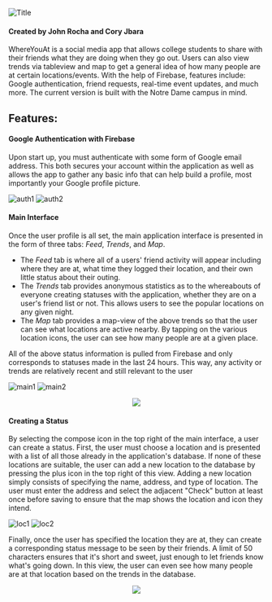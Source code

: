 ![Title](/documentation/readmeAssets/title.png)
#### Created by John Rocha and Cory Jbara

WhereYouAt is a social media app that allows college students to share with their friends what they are doing when they go out. Users can also view trends via tableview and map to get a general idea of how many people are at certain locations/events. With the help of Firebase, features include: Google authentication, friend requests, real-time event updates, and much more. The current version is built with the Notre Dame campus in mind. 

## Features:  
  
#### Google Authentication with Firebase
Upon start up, you must authenticate with some form of Google email address. This both secures your account within the application as well as allows the app to gather any basic info that can help build a profile, most importantly your Google profile picture.  

![auth1](/documentation/readmeAssets/auth1.png)
![auth2](/documentation/readmeAssets/auth2.png)


#### Main Interface
Once the user profile is all set, the main application interface is presented in the form of three tabs: *Feed*, *Trends*, and *Map*.  
- The *Feed* tab is where all of a users' friend activity will appear including where they are at, what time they logged their location, and their own little status about their outing.
- The *Trends* tab provides anonymous statistics as to the whereabouts of everyone creating statuses with the application, whether they are on a user's friend list or not. This allows users to see the popular locations on any given night.
- The *Map* tab provides a map-view of the above trends so that the user can see what locations are active nearby. By tapping on the various location icons, the user can see how many people are at a given place.   

All of the above status information is pulled from Firebase and only corresponds to statuses made in the last 24 hours. This way, any activity or trends are relatively recent and still relevant to the user

![main1](/documentation/readmeAssets/feed.png)
![main2](/documentation/readmeAssets/trends.png)
<p align="center">
  <img src="/documentation/readmeAssets/map.png">
</p>


#### Creating a Status
By selecting the compose icon in the top right of the main interface, a user can create a status. First, the user must choose a location and is presented with a list of all those already in the application's database. If none of these locations are suitable, the user can add a new location to the database by pressing the plus icon in the top right of this view. Adding a new location simply consists of specifying the name, address, and type of location. The user must enter the address and select the adjacent "Check" button at least once before saving to ensure that the map shows the location and icon they intend.

![loc1](/documentation/readmeAssets/chooselocation.png)
![loc2](/documentation/readmeAssets/addlocation.png)

Finally, once the user has specified the location they are at, they can create a corresponding status message to be seen by their friends. A limit of 50 characters ensures that it's short and sweet, just enough to let friends know what's going down. In this view, the user can even see how many people are at that location based on the trends in the database.

<p align="center">
  <img src="/documentation/readmeAssets/addstatus.png">
</p>


